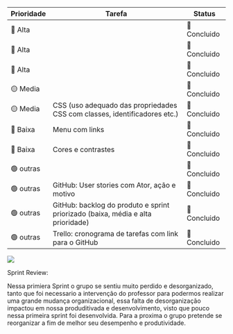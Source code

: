 | Prioridade | Tarefa | Status | 
|----------------------|--------------------|------------------|
| 🔴 Alta             |                    | 💚 Concluido   |
| 🔴 Alta             |                    | 💚 Concluido   |
| 🔴 Alta             |         | 💚 Concluido   |
| 🟡 Media            |                    | 💚 Concluido   |
| 🟡 Media            |   CSS (uso adequado das propriedades CSS com classes, identificadores etc.)                 |   💚 Concluido   | 1️⃣3️⃣|
| 🔵 Baixa            |    Menu com links                |   💚 Concluido                 | 2️⃣  |
| 🔵 Baixa            |     Cores e contrastes               |     💚 Concluido                | 5️⃣  | 
| 🟢 outras           |            |   💚 Concluido  |
|  🟢 outras                     |   GitHub: User stories com Ator, ação e motivo                 |       💚 Concluido            |  3️⃣ | 
|  🟢 outras                      |   GitHub: backlog do produto e sprint priorizado (baixa, média e alta prioridade)                 |   💚 Concluido                | 3️⃣ |
|  🟢 outras                      |   Trello: cronograma de tarefas com link para o GitHub                 |    💚 Concluido               | 3️⃣ |

![](sprint1_burndown.jpeg)

Sprint Review:

Nessa primiera Sprint o grupo se sentiu muito perdido e desorganizado, tanto que foi necessario a intervenção do professor para podermos realizar uma grande mudança organizacional, essa falta de desorganização impactou em nossa produditivada e desenvolvimento, visto que pouco nessa primeira sprint foi desenvolvida. Para a proxima o grupo pretende se reorganizar a fim de melhor seu desempenho e produtividade.
